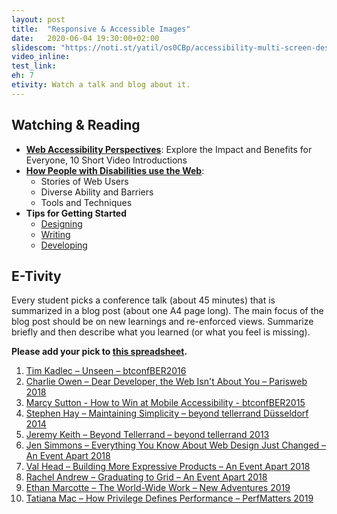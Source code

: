 ```yaml
---
layout: post
title:  "Responsive & Accessible Images"
date:   2020-06-04 19:30:00+02:00
slidescom: "https://noti.st/yatil/os0CBp/accessibility-multi-screen-design-images"
video_inline: 
test_link:
eh: 7
etivity: Watch a talk and blog about it.
---
```


## Watching & Reading

* **[Web Accessibility Perspectives](https://www.w3.org/WAI/perspective-videos/)**: Explore the Impact and Benefits for Everyone, 10 Short Video Introductions
* **[How People with Disabilities use the Web](https://www.w3.org/WAI/people-use-web/)**: 
  * Stories of Web Users
  * Diverse Ability and Barriers
  * Tools and Techniques
* **Tips for Getting Started**
  -   [Designing](https://www.w3.org/WAI/gettingstarted/tips/designing.html)
  -   [Writing](https://www.w3.org/WAI/gettingstarted/tips/writing.html)
  -   [Developing](https://www.w3.org/WAI/gettingstarted/tips/developing.html)


## E-Tivity

Every student picks a conference talk (about 45 minutes) that is summarized in a blog post (about one A4 page long). The main focus of the blog post should be on new learnings and re-enforced views. Summarize briefly and then describe what you learned (or what you feel is missing).

**Please add your pick to [this spreadsheet](https://docs.google.com/spreadsheets/d/1wpMi5pxRc84Z5WPjYA4YYTHTMmqWg085kOb9rAYORwc/edit?usp=sharing).**

1. [Tim Kadlec – Unseen – btconfBER2016](https://vimeo.com/190833161)
2. [Charlie Owen – Dear Developer, the Web Isn't About You – Parisweb 2018](https://www.paris-web.fr/2018/conferences/dear-developer-the-web-isnt-about-you.php)
3. [Marcy Sutton - How to Win at Mobile Accessibility - btconfBER2015](https://vimeo.com/144596949)
4. [Stephen Hay – Maintaining Simplicity – beyond tellerrand Düsseldorf 2014](https://vimeo.com/102881604)
5. [Jeremy Keith – Beyond Tellerrand – beyond tellerrand 2013](https://vimeo.com/68352550)
6. [Jen Simmons – Everything You Know About Web Design Just Changed – An Event Apart 2018](https://aneventapart.com/news/post/everything-you-know-about-web-design-just-changed-by-jen-simmons) 
7. [Val Head – Building More Expressive Products – An Event Apart 2018](https://aneventapart.com/news/post/building-more-expressive-products-by-val-head-aea-video)
8. [Rachel Andrew – Graduating to Grid – An Event Apart 2018](https://aneventapart.com/news/post/graduating-to-grid-by-rachel-andrew)
9. [Ethan Marcotte – The World-Wide Work – New Adventures 2019](https://newadventuresconf.com/2019/coverage/ethan/)
10. [Tatiana Mac – How Privilege Defines Performance – PerfMatters 2019](https://www.youtube.com/watch?v=nQq_gZiZ-jg)